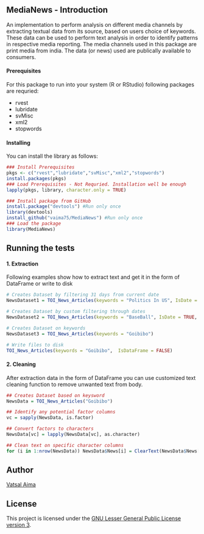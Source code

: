 ## MediaNews - Introduction
  
An implementation to perform analysis on different media channels by extracting textual data from its source, based on users choice of keywords. These data can be used to perform text analysis in order to identify patterns in respective media reporting. The media channels used in this package are print media from india. The data (or news) used are publically available to consumers.
#### Prerequisites

For this package to run into your system (R or RStudio) following packages are requried:

* rvest
* lubridate
* svMisc
* xml2
* stopwords

#### Installing

You can install the library as follows:

```r
### Install Prerequisites
pkgs <- c("rvest","lubridate","svMisc","xml2","stopwords")
install.packages(pkgs)
### Load Prerequisites - Not Requried. Installation well be enough 
lapply(pkgs, library, character.only = TRUE)

### Install package from GitHub
install.package("devtools") #Run only once
library(devtools)
install_github("vaima75/MediaNews") #Run only once
### Load the package
library(MediaNews)

```

## Running the tests

#### 1. Extraction

Following examples show how to extract text and get it in the form of DataFrame or write to disk

``` r
# Creates Dataset by filtering 31 days from current date
NewsDataset1 = TOI_News_Articles(keywords = "Politics In US", IsDate = TRUE, start_date = Sys.Date()- 31, end_date = Sys.Date())

# Creates Dataset by custom filtering through dates
NewsDataset2 = TOI_News_Articles(keywords = "BaseBall", IsDate = TRUE, start_date = "2019-09-20", end_date = "2019-10-20")

# Creates Dataset on keywords
NewsDataset3 = TOI_News_Articles(keywords = "Goibibo")

# Write files to disk
TOI_News_Articles(keywords = "Goibibo",  IsDataFrame = FALSE)
```

#### 2. Cleaning

After extraction data in the form of DataFrame you can use customized text cleaning function to remove unwanted text from body.

```r
## Creates Dataset based on keysword 
NewsData = TOI_News_Articles("Goibibo")

## Identify any potential factor columns
vc = sapply(NewsData, is.factor)

## Convert factors to characters
NewsData[vc] = lapply(NewsData[vc], as.character)

## Clean text on specific character columns
for (i in 1:nrow(NewsData)) NewsData$News[i] = ClearText(NewsData$News[i])

```
## Author
[Vatsal Aima](https://vaima75.github.io/)

## License

This project is licensed under the [GNU Lesser General Public License version 3](https://github.com/vaima75/MediaNews/blob/master/LICENSE).
